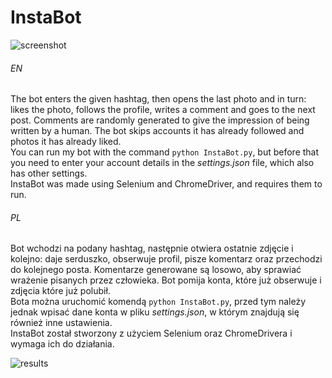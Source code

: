 # InstaBot

![screenshot](https://user-images.githubusercontent.com/71329150/94458707-962ae000-01b6-11eb-9d18-ab07cc733fa1.png)

###### EN
The bot enters the given hashtag, then opens the last photo and in turn: likes the photo, follows the profile, writes a comment and goes to the next post. Comments are randomly generated to give the impression of being written by a human. The bot skips accounts it has already followed and photos it has already liked.  
You can run my bot with the command `python InstaBot.py`, but before that you need to enter your account details in the <i>settings.json</i> file, which also has other settings.  
InstaBot was made using Selenium and ChromeDriver, and requires them to run.

###### PL
Bot wchodzi na podany hashtag, następnie otwiera ostatnie zdjęcie i kolejno: daje serduszko, obserwuje profil, pisze komentarz oraz przechodzi do kolejnego posta. Komentarze generowane są losowo, aby sprawiać wrażenie pisanych przez człowieka. Bot pomija konta, które już obserwuje i zdjęcia które już polubił.   
Bota można uruchomić komendą `python InstaBot.py`, przed tym należy jednak wpisać dane konta w pliku <i>settings.json</i>, w którym znajdują się również inne ustawienia.  
InstaBot został stworzony z użyciem Selenium oraz ChromeDrivera i wymaga ich do działania.


![results](https://user-images.githubusercontent.com/71329150/94458661-87442d80-01b6-11eb-9422-47c8269c2a08.png)
